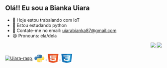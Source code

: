 ## Olá!! Eu sou a Bianka Uiara

- 🔭 Hoje estou trabalando com IoT
- 🌱 Estou estudando python
- 💬 Contate-me no email: uiarabianka87@gmail.com 
- 😄 Pronouns: ela/dela
<div align="end">
  <a href="https://github.com/uiara">
  <img height="160em" src="https://github-readme-stats.vercel.app/api?username=uiara&show_icons=true&theme=dracula&include_all_commits=true&count_private=true"/>
  <img height="160em" src="https://github-readme-stats.vercel.app/api/top-langs/?username=uiara&layout=compact&langs_count=7&theme=dracula"/>
</div>

  <div style="display: inline_block"><br>
  <img align="center" alt="Uiara-rasp" height="30" width="40" src="https://cdn.jsdelivr.net/gh/devicons/devicon/icons/raspberrypi/raspberrypi-original.svg" />
  <img align="center" alt="Uiara-Python" height="30" width="40" src="https://raw.githubusercontent.com/devicons/devicon/master/icons/python/python-original.svg">
  <img align="center" alt="Uiara-HTML" height="30" width="40" src="https://raw.githubusercontent.com/devicons/devicon/master/icons/html5/html5-original.svg">
  <img align="center" alt="Uiara-CSS" height="30" width="40" src="https://raw.githubusercontent.com/devicons/devicon/master/icons/css3/css3-original.svg">
  </div>
